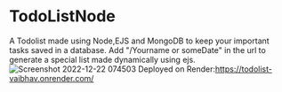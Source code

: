 # TodoListNode
A Todolist made using Node,EJS and MongoDB to keep your important tasks saved in a database.
Add "/Yourname or someDate" in the url to generate a special list made dynamically using ejs.
![Screenshot 2022-12-22 074503](https://user-images.githubusercontent.com/86218655/209040356-0f62ce59-6011-44e4-817a-81c85b5f49d1.png)
Deployed on Render:https://todolist-vaibhav.onrender.com/
